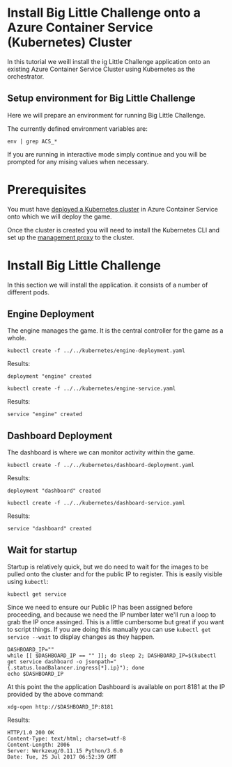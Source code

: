# Install Big Little Challenge onto a Azure Container Service (Kubernetes) Cluster

In this tutorial we weill install the ig Little Challenge application
onto an existing Azure Container Service Cluster using Kubernetes as
the orchestrator.

## Setup environment for Big Little Challenge

Here we will prepare an environment for running Big Little Challenge.

The currently defined environment variables are:

```
env | grep ACS_*
```

If you are running in interactive mode simply continue and you will be
prompted for any mising values when necessary.

# Prerequisites

You must have
[deployed a Kubernetes cluster](../../../../kubernetes/create_cluster/script.md) 
in Azure Container Service onto which we will deploy the game.

Once the cluster is created you will need to install the Kubernetes
CLI and set up
the [management proxy](../../../../kubernetes/proxy/README.md) to the
cluster.

# Install Big Little Challenge

In this section we will install the application. it consists of a
number of different pods.

## Engine Deployment

The engine manages the game. It is the central controller for the game
as a whole.

```
kubectl create -f ../../kubernetes/engine-deployment.yaml
```

Results:

```
deployment "engine" created
```

```
kubectl create -f ../../kubernetes/engine-service.yaml
```

Results:

```
service "engine" created
```

## Dashboard Deployment

The dashboard is where we can monitor activity within the game.

```
kubectl create -f ../../kubernetes/dashboard-deployment.yaml
```

Results:

```
deployment "dashboard" created
```

```
kubectl create -f ../../kubernetes/dashboard-service.yaml
```

Results:

```
service "dashboard" created
```

## Wait for startup

Startup is relatively quick, but we do need to wait for the images to
be pulled onto the cluster and for the public IP to register. This is
easily visible using `kubectl`:

```
kubectl get service
```

Since we need to ensure our Public IP has been assigned before
proceeding, and because we need the IP number later we'll run a loop
to grab the IP once assinged. This is a little cumbersome but great if
you want to script things. If you are doing this manually you can use
`kubectl get service --wait` to display changes as they happen.

```
DASHBOARD_IP=""
while [[ $DASHBOARD_IP == "" ]]; do sleep 2; DASHBOARD_IP=$(kubectl get service dashboard -o jsonpath="{.status.loadBalancer.ingress[*].ip}"); done
echo $DASHBOARD_IP
```

At this point the the application Dashboard is available on port 8181
at the IP provided by the above command:

```
xdg-open http://$DASHBOARD_IP:8181
```

Results:

```
HTTP/1.0 200 OK
Content-Type: text/html; charset=utf-8
Content-Length: 2006
Server: Werkzeug/0.11.15 Python/3.6.0
Date: Tue, 25 Jul 2017 06:52:39 GMT
```






